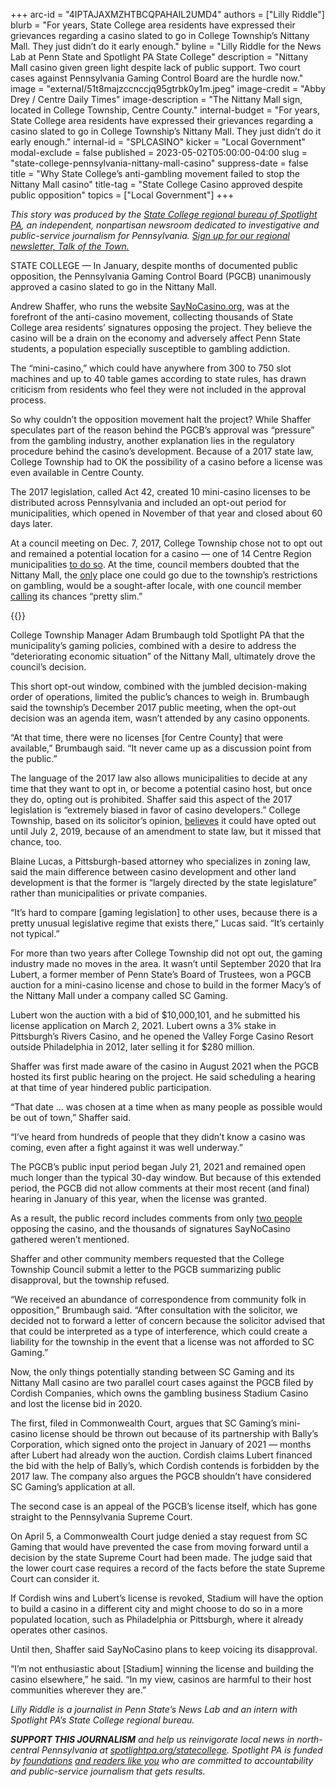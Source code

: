 +++
arc-id = "4IPTAJAXMZHTBCQPAHAIL2UMD4"
authors = ["Lilly Riddle"]
blurb = "For years, State College area residents have expressed their grievances regarding a casino slated to go in College Township’s Nittany Mall. They just didn’t do it early enough."
byline = "Lilly Riddle for the News Lab at Penn State and Spotlight PA State College"
description = "Nittany Mall casino given green light despite lack of public support. Two court cases against Pennsylvania Gaming Control Board are the hurdle now."
image = "external/51t8majzccnccjq95gtrbk0y1m.jpeg"
image-credit = "Abby Drey / Centre Daily Times"
image-description = "The Nittany Mall sign, located in College Township, Centre County."
internal-budget = "For years, State College area residents have expressed their grievances regarding a casino slated to go in College Township’s Nittany Mall. They just didn’t do it early enough."
internal-id = "SPLCASINO"
kicker = "Local Government"
modal-exclude = false
published = 2023-05-02T05:00:00-04:00
slug = "state-college-pennsylvania-nittany-mall-casino"
suppress-date = false
title = "Why State College’s anti-gambling movement failed to stop the Nittany Mall casino"
title-tag = "State College Casino approved despite public opposition"
topics = ["Local Government"]
+++

<i>This story was produced by the </i><a href="https://www.spotlightpa.org/statecollege"><i>State College regional bureau of Spotlight PA</i></a><i>, an independent, nonpartisan newsroom dedicated to investigative and public-service journalism for Pennsylvania. </i><a href="https://www.spotlightpa.org/newsletters/talkofthetown"><i>Sign up for our regional newsletter, Talk of the Town.</i></a>

STATE COLLEGE — In January, despite months of documented public opposition, the Pennsylvania Gaming Control Board (PGCB) unanimously approved a casino slated to go in the Nittany Mall.

Andrew Shaffer, who runs the website <a href="http://saynocasino.org/">SayNoCasino.org</a>, was at the forefront of the anti-casino movement, collecting thousands of State College area residents’ signatures opposing the project. They believe the casino will be a drain on the economy and adversely affect Penn State students, a population especially susceptible to gambling addiction.

The “mini-casino,” which could have anywhere from 300 to 750 slot machines and up to 40 table games according to state rules, has drawn criticism from residents who feel they were not included in the approval process.

<script src="https://www.spotlightpa.org/embed.js" async></script><div data-spl-embed-version="1" data-spl-src="https://www.spotlightpa.org/embeds/newsletter/?cta=Sign%20up%20for%20our%20new%20regional%20newsletter%2C%20%3Cb%3ETalk%20of%20the%20Town%3C%2Fb%3E%2C%20and%20get%20all%20the%20news%20and%20notes%20from%20State%20College%20and%20north-central%20PA.&button=Sign%20Up%20Now&preselect=state_college&eyebrow=DON'T%20MISS%20A%20BEAT"></div>

So why couldn’t the opposition movement halt the project? While Shaffer speculates part of the reason behind the PGCB’s approval was “pressure” from the gambling industry, another explanation lies in the regulatory procedure behind the casino’s development. Because of a 2017 state law, College Township had to OK the possibility of a casino before a license was even available in Centre County.

The 2017 legislation, called Act 42, created 10 mini-casino licenses to be distributed across Pennsylvania and included an opt-out period for municipalities, which opened in November of that year and closed about 60 days later.

At a council meeting on Dec. 7, 2017, College Township chose not to opt out and remained a potential location for a casino — one of 14 Centre Region municipalities <a href="http://www.collegetownship.org/DocumentCenter/View/2221/Municipalities-that-did-not-pass-opt-out-resolution-with-identified-15-mile-buffer">to do so</a>. At the time, council members doubted that the Nittany Mall, the <a href="https://www.collegetownship.org/DocumentCenter/View/2240/Proposed-Casino-FAQs-092722">only</a> place one could go due to the township’s restrictions on gambling, would be a sought-after locale, with one council member <a href="https://www.statecollege.com/articles/local-news/citing-nittany-mall-potential-college-township-wont-opt-out-of-casino-consideration/">calling</a> its chances “pretty slim.”

{{<picture src="external/2ec054sv8k4jtds7fbx6f9hd1c.jpeg" description="The &#34;mini-casino&#34; is planned for the space that previously was occupied by Macy&#39;s." caption="The &#34;mini-casino&#34; is planned for the space that previously was occupied by Macy&#39;s." credit="Abby Drey / Centre Daily Times">}} 

College Township Manager Adam Brumbaugh told Spotlight PA that the municipality’s gaming policies, combined with a desire to address the “deteriorating economic situation” of the Nittany Mall, ultimately drove the council’s decision.

This short opt-out window, combined with the jumbled decision-making order of operations, limited the public’s chances to weigh in. Brumbaugh said the township’s December 2017 public meeting, when the opt-out decision was an agenda item, wasn’t attended by any casino opponents.

“At that time, there were no licenses [for Centre County] that were available,” Brumbaugh said. “It never came up as a discussion point from the public.”

The language of the 2017 law also allows municipalities to decide at any time that they want to opt in, or become a potential casino host, but once they do, opting out is prohibited. Shaffer said this aspect of the 2017 legislation is “extremely biased in favor of casino developers.” College Township, based on its solicitor’s opinion, <a href="https://www.collegetownship.org/DocumentCenter/View/2381/FINAL-Proposed-Casino-FAQs-04-25-23-PDF?bidId=">believes</a> it could have opted out until July 2, 2019, because of an amendment to state law, but it missed that chance, too.

Blaine Lucas, a Pittsburgh-based attorney who specializes in zoning law, said the main difference between casino development and other land development is that the former is “largely directed by the state legislature” rather than municipalities or private companies.

“It’s hard to compare [gaming legislation] to other uses, because there is a pretty unusual legislative regime that exists there,” Lucas said. “It’s certainly not typical.”

For more than two years after College Township did not opt out, the gaming industry made no moves in the area. It wasn’t until September 2020 that Ira Lubert, a former member of Penn State’s Board of Trustees, won a PGCB auction for a mini-casino license and chose to build in the former Macy’s of the Nittany Mall under a company called SC Gaming.

Lubert won the auction with a bid of $10,000,101, and he submitted his license application on March 2, 2021. Lubert owns a 3% stake in Pittsburgh’s Rivers Casino, and he opened the Valley Forge Casino Resort outside Philadelphia in 2012, later selling it for $280 million.

Shaffer was first made aware of the casino in August 2021 when the PGCB hosted its first public hearing on the project. He said scheduling a hearing at that time of year hindered public participation.

“That date … was chosen at a time when as many people as possible would be out of town,” Shaffer said.

“I’ve heard from hundreds of people that they didn’t know a casino was coming, even after a fight against it was well underway.”

The PGCB’s public input period began July 21, 2021 and remained open much longer than the typical 30-day window. But because of this extended period, the PGCB did not allow comments at their most recent (and final) hearing in January of this year, when the license was granted.

As a result, the public record includes comments from only <a href="https://www.collegetownship.org/AgendaCenter/ViewFile/Agenda/_03072023-310">two people</a> opposing the casino, and the thousands of signatures SayNoCasino gathered weren’t mentioned.

Shaffer and other community members requested that the College Township Council submit a letter to the PGCB summarizing public disapproval, but the township refused.

“We received an abundance of correspondence from community folk in opposition,” Brumbaugh said. “After consultation with the solicitor, we decided not to forward a letter of concern because the solicitor advised that that could be interpreted as a type of interference, which could create a liability for the township in the event that a license was not afforded to SC Gaming.”

<script src="https://www.spotlightpa.org/embed.js" async></script><div data-spl-embed-version="1" data-spl-src="https://www.spotlightpa.org/embeds/donate/"></div>

Now, the only things potentially standing between SC Gaming and its Nittany Mall casino are two parallel court cases against the PGCB filed by Cordish Companies, which owns the gambling business Stadium Casino and lost the license bid in 2020.

The first, filed in Commonwealth Court, argues that SC Gaming’s mini-casino license should be thrown out because of its partnership with Bally’s Corporation, which signed onto the project in January of 2021 — months after Lubert had already won the auction. Cordish claims Lubert financed the bid with the help of Bally’s, which Cordish contends is forbidden by the 2017 law. The company also argues the PGCB shouldn’t have considered SC Gaming’s application at all.

The second case is an appeal of the PGCB’s license itself, which has gone straight to the Pennsylvania Supreme Court.

On April 5, a Commonwealth Court judge denied a stay request from SC Gaming that would have prevented the case from moving forward until a decision by the state Supreme Court had been made. The judge said that the lower court case requires a record of the facts before the state Supreme Court can consider it.

If Cordish wins and Lubert’s license is revoked, Stadium will have the option to build a casino in a different city and might choose to do so in a more populated location, such as Philadelphia or Pittsburgh, where it already operates other casinos.

Until then, Shaffer said SayNoCasino plans to keep voicing its disapproval.

“I’m not enthusiastic about [Stadium] winning the license and building the casino elsewhere,” he said. “In my view, casinos are harmful to their host communities wherever they are.”

<i>Lilly Riddle is a journalist in Penn State’s News Lab and an intern with Spotlight PA’s State College regional bureau.</i>

<i><b>SUPPORT THIS JOURNALISM</b></i><i> and help us reinvigorate local news in north-central Pennsylvania at </i><a href="https://www.spotlightpa.org/donate?campaign=701Dn000000Ygq1IAC&utm_source=www.spotlightpa.org&utm_medium=statecollege:section&utm_campaign=statecollege:main"><i>spotlightpa.org/statecollege</i></a><i>. Spotlight PA is funded by </i><a href="https://www.spotlightpa.org/support"><i>foundations</i></a><i> </i><a href="https://www.spotlightpa.org/support"><i>and readers like you</i></a><i> who are committed to accountability and public-service journalism that gets results.</i>

